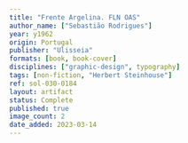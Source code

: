 ```yaml
---
title: "Frente Argelina. FLN OAS"
author_name: ["Sebastião Rodrigues"]
year: y1962
origin: Portugal
publisher: "Ulisseia"
formats: [book, book-cover]
disciplines: ["graphic-design", typography]
tags: [non-fiction, "Herbert Steinhouse"]
ref: sol-030-0184
layout: artifact
status: Complete
published: true
image_count: 2
date_added: 2023-03-14
---
```

